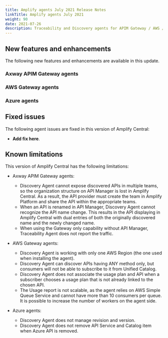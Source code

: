 ```yaml
---
title: Amplify agents July 2021 Release Notes
linkTitle: Amplify agents July 2021
weight: 90
date: 2021-07-26
description: Traceability and Discovery agents for APIM Gateway / AWS / Azure provide better visibility into your multi-type gateway eco system. These agents collect data from the Gateway (API / traffic) and expose it in Amplify Central, providing you with a global vision of your eco system from a single interface.
---
```


## New features and enhancements

The following new features and enhancements are available in this update.

### Axway APIM Gateway agents

### AWS Gateway agents

### Azure agents

## Fixed issues

The following agent issues are fixed in this version of Amplify Central:

* **Add fix here**.

## Known limitations

This version of Amplify Central has the following limitations:

* Axway APIM Gateway agents:

    * Discovery Agent cannot expose discovered APIs in multiple teams, so the organization structure on API Manager is lost in Amplify Central. As a result, the API provider must create the team in Amplify Platform and share the API within the appropriate teams.
    * When an API is renamed in API Manager, Discovery Agent cannot recognize the API name change. This results in the API displaying in Amplify Central with dual entries of both the originally discovered name and the newly changed name.
    * When using the Gateway only capability without API Manager, Traceability Agent does not report the traffic.

* AWS Gateway agents:

    * Discovery Agent is working with only one AWS Region (the one used when installing the agent).
    * Discovery Agent can discover APIs having ANY method only, but consumers will not be able to subscribe to it from Unified Catalog.
    * Discovery Agent does not associate the usage plan and API when a subscriber chooses a usage plan that is not already linked to the chosen API.
    * The Usage report is not scalable, as the agent relies on AWS Simple Queue Service and cannot have more than 10 consumers per queue. It is possible to increase the number of workers on the agent side.

* Azure agents:

    * Discovery Agent does not manage revision and version.
    * Discovery Agent does not remove API Service and Catalog item when Azure API is removed.
